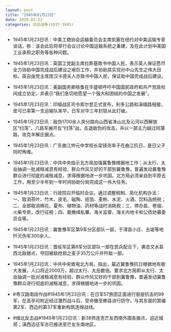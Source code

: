 ```yaml
---
layout: post
title: "1945年01月23日"
date: 2020-01-23
categories: 抗日战争(1937-1945)
---
```


<meta name="referrer" content="no-referrer" />

- 1945年1月23日讯：中美工商协会运输委员会主席凯塞在纽约对中美运输专家谈话，称：该会此后将举行会议讨论中国运输系统之重建，及在此计划中美国工业承担之职务等各种问题。 

- 1945年1月23日讯：英国工党副主席拉斯基致书中国人民，表示英人保证愿尽全力协助中国完成战后建设之艰巨工作，并协助其实现孙中山先生之伟大目标。英自由党主席庞汉卡德夫人亦致书中国人民，保证助中国完成战后建设。 

- 1945年1月23日讯：美副国务卿格鲁在华盛顿呼吁中国国民政府和共产党政权间成立协定，并表示“我们急切地愿望一个强大和团结的中国之发展”。 

- 1945年1月23日讯：印缅战区司令索尔登正式宣布，利多公路和滇缅路相接，皮可已率第一支运输队来华，日军对华三年封锁从此打破。 

- 1945年1月23日讯：敌伪1700余人突分路向山西省洙山北及沁河以西解放区“扫荡”，八路军展开反“扫荡”战，击退敌伪的攻击，并以一部主力越过同蒲路，攻克羊解庄据点。 

- 1945年1月23日讯：广东曲江仲元中学校长梁镜尧率子在曲江抗日，是日父子同时殉难。 

- 1945年1月23日讯：中共中央指示北方局加强冀鲁豫根据地工作；从太行、太岳抽调一批减租减息有经验、群众作风又好的干部到冀鲁豫，普遍发动冀鲁豫群众进行彻底的减租减息，求得根据地进一步巩固。北方局必须亲自到平原去工作，用至少半年到一年时间协助分局完成这一伟大任务。 

- 1945年1月23日讯：行政院召开临时会议，通过调整税制、简化机构办法：一、取消茶叶、竹木、皮毛、磁陶、纸箔、麦粉、水泥、火酒、饮料品统税；二、全部取消棉花、夏布、植物油、药材等战时消耗税；三、停办盐、卷烟、火柴专卖，改行征税；四、裁撤缉私署、海关监督、海关内地卡和公债劝募委员会等。 

- 1945年1月23日讯：冀鲁豫军区第9军分区部队一部，于滑县小庄、五堤等地歼灭伪军300余人。 

- 1945年1月23日讯：晋绥军区第8军分区部队一部在民兵配合下，袭击文水县西北敌据点，夺回被敌抢掠之麦子35万公斤并歼敌一部。 

- 1945年1月23日讯：中共中央致电北方局，指出，最近冀鲁豫抗日根据地有极大发展，人口将近2000万，超过太行、太岳数倍。要求北方局即从太行、太岳抽调一批对减租减息有经验、群众作风又好的干部到冀鲁豫，普遍发动冀鲁豫群众进行彻底的减租减息，求得根据地进一步的巩固。 

- #粤汉路南段作战#1945年1月23日讯：在日军57旅团正面进行层层抗击的99军，在高亭司附近经过激烈战斗后，受命撤至郴县进行防守，与其东面的暂编第2军、西边的第37军重新构筑连绵战线。 

- #缅北反击战#1945年1月23日讯：新38师连克芒友西南外围各据点，迫近城郊；滇西远征军亦已推进至芒友东南地区。 

